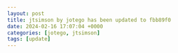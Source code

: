 ```yaml
---
layout: post
title: jtsimson by jotego has been updated to fbb89f0
date: 2024-02-16 17:07:04 +0000
categories: [jotego, jtsimson]
tags: [update]
---
```


